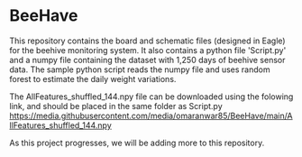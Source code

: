 # BeeHave

This repository contains the board and schematic files (designed in Eagle) for the beehive monitoring system. It also contains a python file 'Script.py' and a numpy file containing the dataset with 1,250 days of beehive sensor data. The sample python script reads the numpy file and uses random forest to estimate the daily weight variations.

The AllFeatures_shuffled_144.npy file can be downloaded using the folowing link, and should be placed in the same folder as Script.py
https://media.githubusercontent.com/media/omaranwar85/BeeHave/main/AllFeatures_shuffled_144.npy

As this project progresses, we will be adding more to this repository.
